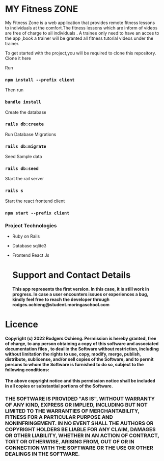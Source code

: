 # MY Fitness ZONE

My Fitness Zone is a web application that provides remote fitness lessons to individuals at the comfort.The fitness lessons which are inform of videos are free of charge to all individuals . A trainee only need to have an acces to the app ,book a trainer will be granted all fitness tutorial videos under the trainer.

To get started with the project,you will be required to clone this repository.
Clone it here

Run

### `npm install --prefix client`

Then run

### `bundle install`

Create the database

### `rails db:create  `

Run Database Migrations

### `rails db:migrate `

Seed Sample data

### `rails db:seed`

Start the rail server

### `rails s`

Start the react frontend client

### `npm start --prefix client`

### Project Technologies

- Ruby on Rails
- Database sqlite3
- Frontend
  React Js

  <h1>Support and Contact Details</h1>
  <h4>This app represents the first version. In this case, it is still work in progress. In case a user encounters issues or experiences a bug, kindly feel free to reach the developer through rodges.ochieng@student.moringaschool.com</h4>

<h1>Licence</h1>
<h4>Copyright (c) 2022 Rodgers Ochieng. Permission is hereby granted, free of charge, to any person obtaining a copy of this software and associated documentation files , to deal in the Software without restriction, including without limitation the rights to use, copy, modify, merge, publish, distribute, sublicense, and/or sell copies of the Software, and to permit persons to whom the Software is furnished to do so, subject to the following conditions:
</h4>
<h4>The above copyright notice and this permission notice shall be included in all copies or substantial portions of the Software.</h4>
<h3>THE SOFTWARE IS PROVIDED "AS IS", WITHOUT WARRANTY OF ANY KIND, EXPRESS OR IMPLIED, INCLUDING BUT NOT LIMITED TO THE WARRANTIES OF MERCHANTABILITY, FITNESS FOR A PARTICULAR PURPOSE AND NONINFRINGEMENT. IN NO EVENT SHALL THE AUTHORS OR COPYRIGHT HOLDERS BE LIABLE FOR ANY CLAIM, DAMAGES OR OTHER LIABILITY, WHETHER IN AN ACTION OF CONTRACT, TORT OR OTHERWISE, ARISING FROM, OUT OF OR IN CONNECTION WITH THE SOFTWARE OR THE USE OR OTHER DEALINGS IN THE SOFTWARE.</h3>
